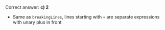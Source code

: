 Correct answer: **c) 2**

* Same as `breakingLines`, lines starting with `+` are separate expressions with unary plus in front
